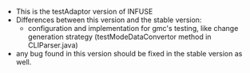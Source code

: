 - This is the testAdaptor version of INFUSE
- Differences between this version and the stable version:
  - configuration and implementation for gmc's testing, like change generation strategy (testModeDataConvertor method in CLIParser.java)
- any bug found in this version should be fixed in the stable version as well.